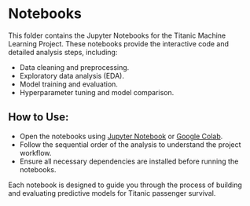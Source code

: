 # Notebooks

This folder contains the Jupyter Notebooks for the Titanic Machine Learning Project. These notebooks provide the interactive code and detailed analysis steps, including:

- Data cleaning and preprocessing.
- Exploratory data analysis (EDA).
- Model training and evaluation.
- Hyperparameter tuning and model comparison.

## How to Use:
- Open the notebooks using [Jupyter Notebook](https://jupyter.org/) or [Google Colab](https://colab.research.google.com/).
- Follow the sequential order of the analysis to understand the project workflow.
- Ensure all necessary dependencies are installed before running the notebooks.

Each notebook is designed to guide you through the process of building and evaluating predictive models for Titanic passenger survival.

